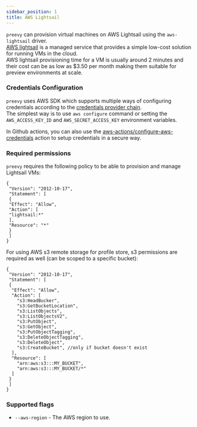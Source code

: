 ```yaml
---
sidebar_position: 1
title: AWS Lightsail
---
```


`preevy` can provision virtual machines on AWS Lightsail using the `aws-lightsail` driver.  
[AWS lightsail](https://aws.amazon.com/lightsail) is a managed service that provides a simple low-cost solution for running VMs in the cloud.  
AWS lightsail provisioning time for a VM is usually around 2 minutes and their cost can be as low as $3.50 per month making them suitable for preview environments at scale.

### Credentials Configuration
`preevy` uses AWS SDK which supports multiple ways of configuring credentials  according to the [credentials provider chain](https://docs.aws.amazon.com/sdk-for-javascript/v3/developer-guide/setting-credentials-node.html).  
The simplest way is to use `aws configure` command or setting the `AWS_ACCESS_KEY_ID` and `AWS_SECRET_ACCESS_KEY` environment variables.

In Github actions, you can also use the [aws-actions/configure-aws-credentials](https://github.com/aws-actions/configure-aws-credentials) action to setup credentials in a secure way.

### Required permissions

`preevy` requires the following policy to be able to provision and manage Lightsail VMs:
```
{
 "Version": "2012-10-17",
 "Statement": [
 {
 "Effect": "Allow",
 "Action": [
 "lightsail:*"
 ],
 "Resource": "*"
 }
 ]
}
```

For using AWS s3 remote storage for profile store, s3 permissions are required as well (can be scoped to a specific bucket):
```
{
 "Version": "2012-10-17",
 "Statement": [
 {
  "Effect": "Allow",
  "Action": [
    "s3:HeadBucker",
    "s3:GetBucketLocation",
    "s3:ListObjects",
    "s3:ListObjectsV2",
    "s3:PutObject",
    "s3:GetObject",
    "s3:PutObjectTagging",
    "s3:DeleteObjectTagging",
    "s3:DeleteObject",
    "s3:CreateBucket", //only if bucket doesn't exist
  ],
  "Resource": [
    "arn:aws:s3:::MY_BUCKET",
    "arn:aws:s3:::MY_BUCKET/*"
  ]
 }
 ]
}
```

### Supported flags
- `--aws-region` - The AWS region to use.

